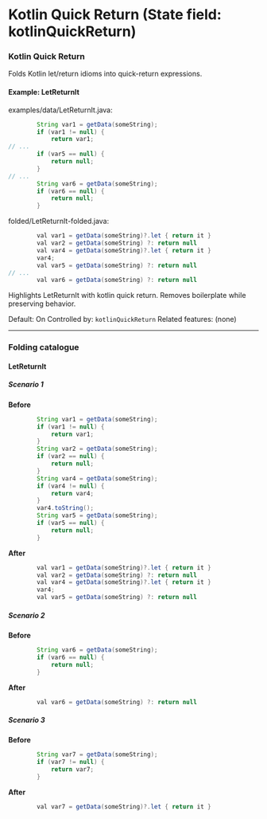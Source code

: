 # Kotlin Quick Return (State field: kotlinQuickReturn)

### Kotlin Quick Return
Folds Kotlin let/return idioms into quick-return expressions.

#### Example: LetReturnIt

examples/data/LetReturnIt.java:
```java
        String var1 = getData(someString);
        if (var1 != null) {
            return var1;
// ...
        if (var5 == null) {
            return null;
        }
// ...
        String var6 = getData(someString);
        if (var6 == null) {
            return null;
        }
```

folded/LetReturnIt-folded.java:
```java
        val var1 = getData(someString)?.let { return it }
        val var2 = getData(someString) ?: return null
        val var4 = getData(someString)?.let { return it }
        var4;
        val var5 = getData(someString) ?: return null
// ...
        val var6 = getData(someString) ?: return null
```

Highlights LetReturnIt with kotlin quick return.
Removes boilerplate while preserving behavior.

Default: On
Controlled by: `kotlinQuickReturn`
Related features: (none)

---
### Folding catalogue

#### LetReturnIt

##### Scenario 1

**Before**
```java
        String var1 = getData(someString);
        if (var1 != null) {
            return var1;
        }
        String var2 = getData(someString);
        if (var2 == null) {
            return null;
        }
        String var4 = getData(someString);
        if (var4 != null) {
            return var4;
        }
        var4.toString();
        String var5 = getData(someString);
        if (var5 == null) {
            return null;
        }
```

**After**
```java
        val var1 = getData(someString)?.let { return it }
        val var2 = getData(someString) ?: return null
        val var4 = getData(someString)?.let { return it }
        var4;
        val var5 = getData(someString) ?: return null
```


##### Scenario 2

**Before**
```java
        String var6 = getData(someString);
        if (var6 == null) {
            return null;
        }
```

**After**
```java
        val var6 = getData(someString) ?: return null
```


##### Scenario 3

**Before**
```java
        String var7 = getData(someString);
        if (var7 != null) {
            return var7;
        }
```

**After**
```java
        val var7 = getData(someString)?.let { return it }
```


